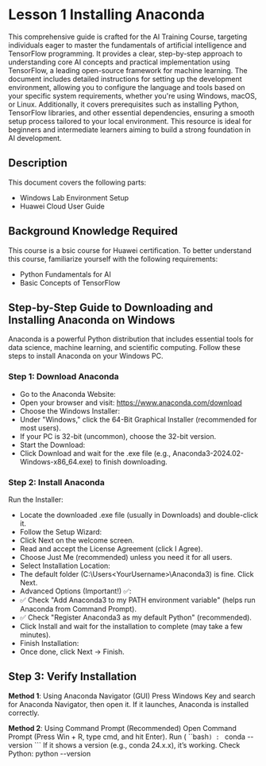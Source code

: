 # Lesson 1 Installing Anaconda

This comprehensive guide is crafted for the AI Training Course, targeting individuals eager to master the fundamentals of artificial intelligence and TensorFlow programming. It provides a clear, step-by-step approach to understanding core AI concepts and practical implementation using TensorFlow, a leading open-source framework for machine learning. The document includes detailed instructions for setting up the development environment, allowing you to configure the language and tools based on your specific system requirements, whether you're using Windows, macOS, or Linux. Additionally, it covers prerequisites such as installing Python, TensorFlow libraries, and other essential dependencies, ensuring a smooth setup process tailored to your local environment. This resource is ideal for beginners and intermediate learners aiming to build a strong foundation in AI development.

## Description

This document covers the following parts:
- Windows Lab Environment Setup
- Huawei Cloud User Guide

## Background Knowledge Required
This course is a bsic course for  Huawei certification. To better understand this course, familiarize yourself with the following requirements:
- Python Fundamentals for AI
- Basic Concepts of TensorFlow

## Step-by-Step Guide to Downloading and Installing Anaconda on Windows
Anaconda is a powerful Python distribution that includes essential tools for data science, machine learning, and scientific computing. Follow these steps to install Anaconda on your Windows PC.

### Step 1: Download Anaconda
- Go to the Anaconda Website:
- Open your browser and visit: https://www.anaconda.com/download
- Choose the Windows Installer:
- Under "Windows," click the 64-Bit Graphical Installer (recommended for most users).
- If your PC is 32-bit (uncommon), choose the 32-bit version.
- Start the Download:
- Click Download and wait for the .exe file (e.g., Anaconda3-2024.02-Windows-x86_64.exe) to finish downloading.

### Step 2: Install Anaconda
Run the Installer:
- Locate the downloaded .exe file (usually in Downloads) and double-click it.
- Follow the Setup Wizard:
- Click Next on the welcome screen.
- Read and accept the License Agreement (click I Agree).
- Choose Just Me (recommended) unless you need it for all users.
- Select Installation Location:
- The default folder (C:\Users\<YourUsername>\Anaconda3) is fine. Click Next.
- Advanced Options (Important!) ✅:
- ✅ Check "Add Anaconda3 to my PATH environment variable" (helps run Anaconda from Command Prompt).
- ✅ Check "Register Anaconda3 as my default Python" (recommended).
- Click Install and wait for the installation to complete (may take a few minutes).
- Finish Installation:
- Once done, click Next → Finish.

## Step 3: Verify Installation
**Method 1**: Using Anaconda Navigator (GUI)
Press Windows Key and search for Anaconda Navigator, then open it.
If it launches, Anaconda is installed correctly.

**Method 2**: Using Command Prompt (Recommended)
Open Command Prompt (Press Win + R, type cmd, and hit Enter).
Run ( ``bash```) : ``` conda --version ```
If it shows a version (e.g., conda 24.x.x), it’s working.
Check Python: python --version
